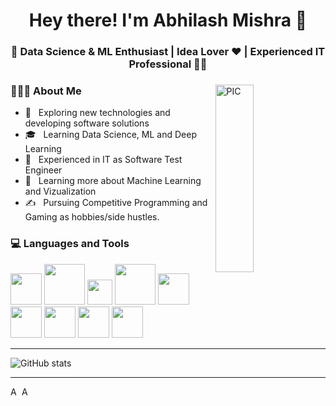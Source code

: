 <h1 align="center">Hey there! I'm Abhilash Mishra 👋 </h1>
<h3 align="center">🚀 Data Science & ML Enthusiast | Idea Lover ♥ | Experienced IT Professional  🧑‍💻</h3>
<div>
<img width = "35%" align="right" alt="PIC" height="300px" src="https://www.pngitem.com/pimgs/m/4-42822_apple-tv-copy-developer-illustration-png-transparent-png.png" />
<div align="left"> 
  <h3> 👨🏻‍💻 About Me </h3>

  - 🤔 &nbsp; Exploring new technologies and developing software solutions
  - 🎓 &nbsp; Learning Data Science, ML and Deep Learning
  - 💼 &nbsp; Experienced in IT as Software Test Engineer
  - 🌱 &nbsp; Learning more about Machine Learning and Vizualization 
  - ✍️ &nbsp; Pursuing Competitive Programming and Gaming as hobbies/side hustles.  
</div> 
</div>

<div>
  <h3> 💻 Languages and Tools </h3>
  <p>
   <img src="https://mpng.subpng.com/20181128/cbr/kisspng-python-programming-basics-for-absolute-beginners-michigan-python-user-group-5-jul-2-18-5bfef921c53528.7857216715434365778078.jpg" width="50">
   <img src="https://jupyter.org/assets/share.png" width="65">
   <img src="https://www.nicepng.com/png/detail/85-851058_anaconda-icon-anaconda-python-icon.png" width="40">
   <img src="https://financeandbusiness.ucdavis.edu/sites/g/files/dgvnsk4871/files/styles/sf_landscape_16x9/public/images/article/tableau_logo.png?h=c673cd1c&itok=aomysVvE" width="65">
   <img src="https://upload.wikimedia.org/wikipedia/commons/thumb/2/2d/Tensorflow_logo.svg/1915px-Tensorflow_logo.svg.png" width="50">
   <img src="https://upload.wikimedia.org/wikipedia/commons/thumb/9/9a/Visual_Studio_Code_1.35_icon.svg/2048px-Visual_Studio_Code_1.35_icon.svg.png" width="50">
   <img src="https://git-scm.com/images/logos/downloads/Git-Icon-1788C.png" width="50">
   <img src="https://cdn.icon-icons.com/icons2/2699/PNG/512/atlassian_jira_logo_icon_170511.png" width="50">
   <img src="https://upload.wikimedia.org/wikipedia/commons/thumb/5/5f/Microsoft_Office_logo_%282019%E2%80%93present%29.svg/2048px-Microsoft_Office_logo_%282019%E2%80%93present%29.svg.png" width="50">
   
---

![GitHub stats](https://github-readme-stats.vercel.app/api?username=abhiii95&show_icons=true&hide_border=true)


---


<a href="https://www.linkedin.com/in/abhilash-mishra-b1853a72//">
  <img align="left" alt="Abhilash's Linkdein" width="15px" src="https://cdn.jsdelivr.net/npm/simple-icons@v3/icons/linkedin.svg" />
</a>
<a href="https://github.com/abhiii95">
  <img align="left" alt="Abhilash's Github" width="15px" src="https://cdn.jsdelivr.net/npm/simple-icons@v3/icons/github.svg" />
</a>

<br />

  <p>
</div> 
